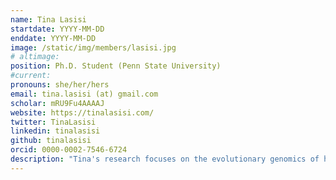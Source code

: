 ```yaml
---
name: Tina Lasisi
startdate: YYYY-MM-DD
enddate: YYYY-MM-DD
image: /static/img/members/lasisi.jpg
# altimage:
position: Ph.D. Student (Penn State University)
#current:
pronouns: she/her/hers
email: tina.lasisi (at) gmail.com
scholar: mRU9Fu4AAAAJ
website: https://tinalasisi.com/
twitter: TinaLasisi
linkedin: tinalasisi
github: tinalasisi
orcid: 0000-0002-7546-6724
description: "Tina's research focuses on the evolutionary genomics of human scalp hair morphology and is funded by the National Science Foundation and the Wenner-Gren Foundation. Her work is interdisciplinary and includes image analysis, human evolutionary genomics as well as experimental work on heat transfer and human thermoregulation."
---
```

